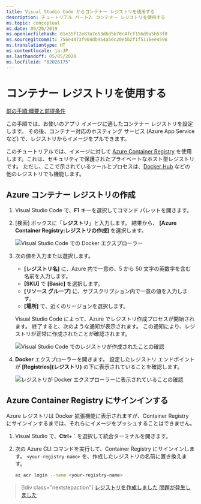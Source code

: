 ```yaml
---
title: Visual Studio Code からコンテナー レジストリを使用する
description: チュートリアル パート2、コンテナー レジストリを使用する
ms.topic: conceptual
ms.date: 09/20/2019
ms.openlocfilehash: 01e35f12e83a7e53d6d5b78c4fcf156d9a5b53f0
ms.sourcegitcommit: 756e4873f904db954a56c20ebb2f1f5116ee4596
ms.translationtype: HT
ms.contentlocale: ja-JP
ms.lasthandoff: 05/05/2020
ms.locfileid: "82026175"
---
```

# <a name="use-a-container-registry"></a>コンテナー レジストリを使用する

[前の手順:概要と前提条件](tutorial-vscode-docker-node-01.md)

この手順では、お使いのアプリ イメージに適したコンテナー レジストリを設定します。 その後、コンテナー対応のホスティング サービス (Azure App Service など) で、レジストリからイメージをプルできます。

このチュートリアルでは、イメージに対して [Azure Container Registry](https://azure.microsoft.com/services/container-registry/) を使用します。これは、セキュリティで保護されたプライベートなホスト型レジストリです。 ただし、ここで示されているツールとプロセスは、[Docker Hub](https://hub.docker.com/) などの他のレジストリでも機能します。

## <a name="create-an-azure-container-registry"></a>Azure コンテナー レジストリの作成

1. Visual Studio Code で、**F1** キーを選択してコマンド パレットを開きます。

1. [検索] ボックスに「**レジストリ**」と入力します。 結果から、 **[Azure Container Registry:レジストリの作成]** を選択します。

   ![Visual Studio Code での Docker エクスプローラー](media/deploy-containers/docker-create-registry.jpg)

1. 次の値を入力または選択します。

    - **[レジストリ名]** に、Azure 内で一意の、5 から 50 文字の英数字を含む名前を入力します。
    - **[SKU]** で **[Basic]** を選択します。
    - **[リソース グループ]** に、サブスクリプション内で一意の値を入力します。
    - **[場所]** で、近くのリージョンを選択します。

    Visual Studio Code によって、Azure でレジストリ作成プロセスが開始されます。 終了すると、次のような通知が表示されます。 この通知により、レジストリが正常に作成されたことが確認されます。

   ![Visual Studio Code でのレジストリが作成されたことの確認](media/deploy-containers/registry-created.jpg)

1. **Docker** エクスプローラーを開きます。 設定したレジストリ エンドポイントが **[Registries]\(レジストリ\)** の下に表示されていることを確認します。

   ![レジストリが Docker エクスプローラーに表示されていることの確認](media/deploy-containers/docker-explorer-registry.jpg)

## <a name="sign-in-to-azure-container-registry"></a>Azure Container Registry にサインインする

Azure レジストリは Docker 拡張機能に表示されますが、Container Registry にサインインするまでは、それらにイメージをプッシュすることはできません。

1. Visual Studio で、**Ctrl**+ **`** を選択して統合ターミナルを開きます。

1. 次の Azure CLI コマンドを実行して、Container Registry にサインインします。 `<your-registry-name>` を、作成したレジストリの名前に置き換えます。

    ```bash
    az acr login --name <your-registry-name>
    ```

> [!div class="nextstepaction"]
> [レジストリを作成しました](tutorial-vscode-docker-node-03.md) [問題が発生しました](https://www.research.net/r/PWZWZ52?tutorial=docker-extension&step=create-registry)
 